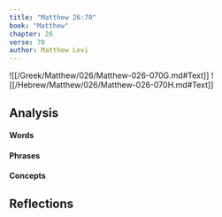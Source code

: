 ```yaml
---
title: "Matthew 26:70"
book: "Matthew"
chapter: 26
verse: 70
author: Matthew Levi
---
```

![[/Greek/Matthew/026/Matthew-026-070G.md#Text]]
![[/Hebrew/Matthew/026/Matthew-026-070H.md#Text]]

## Analysis

#### Words

#### Phrases

#### Concepts

## Reflections
